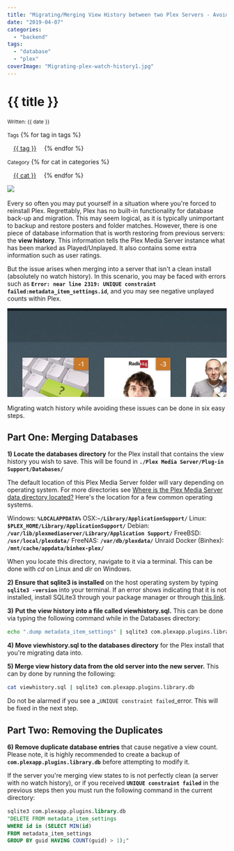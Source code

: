 ```yaml
---
title: "Migrating/Merging View History between two Plex Servers - Avoiding Negative Unwatched Count"
date: "2019-04-07"
categories: 
  - "backend"
tags: 
  - "database"
  - "plex"
coverImage: "Migrating-plex-watch-history1.jpg"
---
```


# {{ title }}

<small>Written: {{ date }}</small>

<small>Tags</small>
{% for tag in tags %}
<p style="display:inline">
<a style="padding: .125em 1em; border-radius: 25px; margin-top:5px;" class="md-button md-button--primary" href="#">{{ tag }}</a>
</p>
{% endfor %}

<small>Category</small>
{% for cat in categories %}
<p style="display:inline;">
<a style="padding: .125em 1em; border-radius: 25px; margin-top:5px;" class="md-button md-button--primary" href="#">{{ cat }}</a>
</p>
{% endfor %}

<img src="images/{{ coverImage}}"></img>

Every so often you may put yourself in a situation where you're forced to reinstall Plex. Regrettably, Plex has no built-in functionality for database back-up and migration. This may seem logical, as it is typically unimportant to backup and restore posters and folder matches. However, there is one piece of database information that is worth restoring from previous servers: the **view history**. This information tells the Plex Media Server instance what has been marked as Played/Unplayed. It also contains some extra information such as user ratings.

But the issue arises when merging into a server that isn't a clean install (absolutely no watch history). In this scenario, you may be faced with errors such as **`Error: near line 2319: UNIQUE constraint failed:metadata_item_settings.id`**, and you may see negative unplayed counts within Plex.

![images/673a3fb5910abb54f59c3cca3d5719e53b5be9f72](images/673a3fb5910abb54f59c3cca3d5719e53b5be9f72.jpg)

Migrating watch history while avoiding these issues can be done in six easy steps.

## Part One: Merging Databases

**1) Locate the databases directory** for the Plex install that contains the view history you wish to save. This will be found in **`./Plex Media Server/Plug-in Support/Databases/`**

The default location of this Plex Media Server folder will vary depending on operating system. For more directories see [Where is the Plex Media Server data directory located?](https://support.plex.tv/articles/202915258-where-is-the-plex-media-server-data-directory-located/) Here's the location for a few common operating systems.

Windows: **`%LOCALAPPDATA%`** OSX:**`~/Library/ApplicationSupport/`** Linux: **`$PLEX_HOME/Library/ApplicationSupport/`** Debian: **`/var/lib/plexmediaserver/Library/Application Support/`** FreeBSD: **`/usr/local/plexdata/`** FreeNAS: **`/var/db/plexdata/`** Unraid Docker (Binhex): **`/mnt/cache/appdata/binhex-plex/`**

When you locate this directory, navigate to it via a terminal. This can be done with _cd_ on Linux and _dir_ on Windows.

**2) Ensure that sqlite3 is installed** on the host operating system by typing **`sqlite3 -version`** into your terminal. If an error shows indicating that it is not installed, install SQLite3 through your package manager or through [this link](https://www.sqlite.org/download.html).

**3)** **Put the view history into a file called viewhistory.sql.** This can be done via typing the following command while in the Databases directory:

```bash
echo ".dump metadata_item_settings" | sqlite3 com.plexapp.plugins.library.db | grep -v TABLE | grep -v INDEX > viewhistory.sql
```

**4) Move viewhistory.sql to the databases directory** for the Plex install that you're migrating data into.

**5) Merge view history data from the old server into the new server.** This can by done by running the following:

```bash
cat viewhistory.sql | sqlite3 com.plexapp.plugins.library.db
```

Do not be alarmed if you see a _`UNIQUE constraint failed`_error. This will be fixed in the next step.

## Part Two: Removing the Duplicates

**6) Remove duplicate database entries** that cause negative a view count. Please note, it is highly recommended to create a backup of **`com.plexapp.plugins.library.db`** before attempting to modify it.

If the server you're merging view states to is not perfectly clean (a server with no watch history), or if you received **`UNIQUE constraint failed`** in the previous steps then you must run the following command in the current directory:

```sql
sqlite3 com.plexapp.plugins.library.db
"DELETE FROM metadata_item_settings
WHERE id in (SELECT MIN(id) 
FROM metadata_item_settings 
GROUP BY guid HAVING COUNT(guid) > 1);"
```
